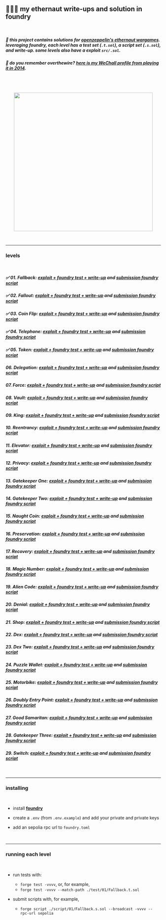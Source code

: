 ## 🧑🏻‍🚀 my ethernaut write-ups and solution in foundry

<br>

##### 🔋 this project contains solutions for **[openzeppelin's ethernaut wargames](https://ethernaut.openzeppelin.com/)**. leveraging **foundry**, each level has a test set (`.t.sol`), a script set (`.s.sol`), and write-up. some levels also have a exploit `src/.sol`.
##### 🔋 do you remember overthewire? **[here is my WeChall profile from playing it in 2014](https://www.wechall.net/profile/bt3gl)**.

<br>
<br>

<p align="center">
<img width="450" src="https://github.com/go-outside-labs/ethernaut-foundry-writeups-sol/assets/138340846/32fb029d-852e-493b-8f79-939fe39d5455">
</p>


<br>

---

### levels

<br>

##### ✅ 01. Fallback: [exploit + foundry test + write-up](test/01) and [submission foundry script](script/01/)
##### ✅ 02. Fallout: [exploit + foundry test + write-up](test/02) and [submission foundry script](script/02/)
##### ✅ 03. Coin Flip: [exploit + foundry test + write-up](test/03) and [submission foundry script](script/03/)
##### ✅ 04. Telephone: [exploit + foundry test + write-up](test/04) and [submission foundry script](script/04/)
##### ✅ 05. Token: [exploit + foundry test + write-up](test/05) and [submission foundry script](script/05/)
##### 06. Delegation: [exploit + foundry test + write-up](test/06) and [submission foundry script](script/06/)
##### 07. Force: [exploit + foundry test + write-up](test/07) and [submission foundry script](script/07/)
##### 08. Vault: [exploit + foundry test + write-up](test/08) and [submission foundry script](script/08/)
##### 09. King: [exploit + foundry test + write-up](test/09) and [submission foundry script](script/09/)
##### 10. Reentrancy: [exploit + foundry test + write-up](test/10) and [submission foundry script](script/10/)
##### 11. Elevator: [exploit + foundry test + write-up](test/11) and [submission foundry script](script/11/)
##### 12. Privacy: [exploit + foundry test + write-up](test/12) and [submission foundry script](script/12/)
##### 13. Gatekeeper One: [exploit + foundry test + write-up](test/13) and [submission foundry script](script/13/)
##### 14. Gatekeeper Two: [exploit + foundry test + write-up](test/14) and [submission foundry script](script/14/)
##### 15. Naught Coin: [exploit + foundry test + write-up](test/15) and [submission foundry script](script/15/)
##### 16. Preservation: [exploit + foundry test + write-up](test/16) and [submission foundry script](script/16/)
##### 17. Recovery: [exploit + foundry test + write-up](test/17) and [submission foundry script](script/17/)
##### 18. Magic Number: [exploit + foundry test + write-up](test/18) and [submission foundry script](script/18/)
##### 19. Alien Code: [exploit + foundry test + write-up](test/19) and [submission foundry script](script/19/)
##### 20. Denial: [exploit + foundry test + write-up](test/20) and [submission foundry script](script/20/)
##### 21. Shop: [exploit + foundry test + write-up](test/21) and [submission foundry script](script/21/)
##### 22. Dex: [exploit + foundry test + write-up](test/22) and [submission foundry script](script/22/)
##### 23. Dex Two: [exploit + foundry test + write-up](test/23) and [submission foundry script](script/23/)
##### 24. Puzzle Wallet: [exploit + foundry test + write-up](test/24) and [submission foundry script](script/24/)
##### 25. Motorbike: [exploit + foundry test + write-up](test/25) and [submission foundry script](script/25/)
##### 26. Doubly Entry Point: [exploit + foundry test + write-up](test/26) and [submission foundry script](script/26/)
##### 27. Good Samaritan: [exploit + foundry test + write-up](test/27) and [submission foundry script](script/27/)
##### 28. Gatekeeper Three: [exploit + foundry test + write-up](test/28) and [submission foundry script](script/28/)
##### 29. Switch: [exploit + foundry test + write-up](test/29) and [submission foundry script](script/29/)


<br>


----

### installing 

<br>

* install **[foundry](https://github.com/foundry-rs/foundry)**

* create a `.env` (from `.env.example`) and add your private and private keys

* add an sepolia rpc url to `foundry.toml`

<br>

---

### running each level

<br>

* run tests with:
    - `forge test -vvvv`, or, for example,
    - `forge test -vvvv --match-path ./test/01/Fallback.t.sol`


* submit scripts with, for example, 
    - `forge script ./script/01/Fallback.s.sol --broadcast -vvvv --rpc-url sepolia`

<br>

